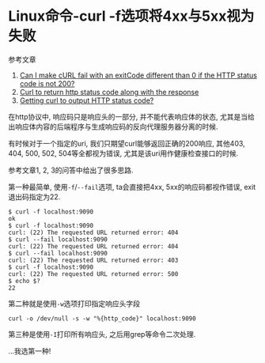 # Linux命令-curl -f选项将4xx与5xx视为失败

参考文章

1. [Can I make cURL fail with an exitCode different than 0 if the HTTP status code is not 200?](https://superuser.com/questions/590099/can-i-make-curl-fail-with-an-exitcode-different-than-0-if-the-http-status-code-i)
2. [Curl to return http status code along with the response](https://stackoverflow.com/questions/38906626/curl-to-return-http-status-code-along-with-the-response)
3. [Getting curl to output HTTP status code?](https://stackoverflow.com/questions/38906626/curl-to-return-http-status-code-along-with-the-response)


在http协议中, 响应码只是响应头的一部分, 并不能代表响应体的状态, 尤其是当给出响应体内容的后端程序与生成响应码的反向代理服务器分离的时候.

有时候对于一个指定的uri, 我们只期望curl能够返回正确的200响应, 其他403, 404, 500, 502, 504等全都视为错误, 尤其是该uri用作健康检查接口的时候.

参考文章1, 2, 3的问答中给出了很多思路.

第一种最简单, 使用`-f`/`--fail`选项, ta会直接把4xx, 5xx的响应码都视作错误, exit退出码指定为22.

```log
$ curl -f localhost:9090
ok
$ curl -f localhost:9090
curl: (22) The requested URL returned error: 404
$ curl --fail localhost:9090
curl: (22) The requested URL returned error: 404
$ curl --fail localhost:9090
curl: (22) The requested URL returned error: 403
$ curl -f localhost:9090
curl: (22) The requested URL returned error: 500
$ echo $?
22
```

第二种就是使用`-w`选项打印指定响应头字段

```
curl -o /dev/null -s -w "%{http_code}" localhost:9090
```

第三种是使用`-I`打印所有响应头, 之后用grep等命令二次处理.

...我选第一种!
